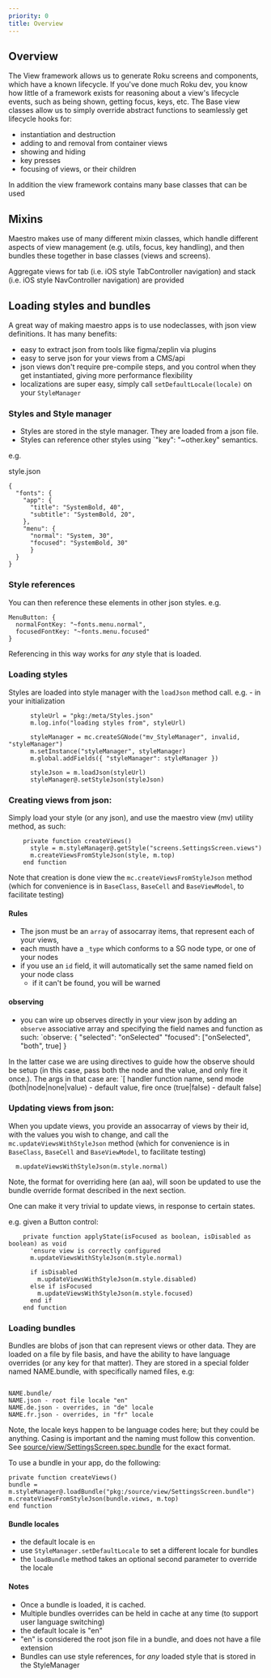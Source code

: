 ```yaml
---
priority: 0
title: Overview
---
```


## Overview

The View framework allows us to generate Roku screens and components, which have a known lifecycle. If you've done much Roku dev, you know how little of a framework exists for reasoning about a view's lifecycle events, such as being shown, getting focus, keys, etc. The Base view classes allow us to simply override abstract functions to seamlessly get lifecycle hooks for:

- instantiation and destruction
- adding to and removal from container views
- showing and hiding
- key presses
- focusing of views, or their children

In addition the view framework contains many base classes that can be used

## Mixins

Maestro makes use of many different mixin classes, which handle different aspects of view management (e.g. utils, focus, key handling), and then bundles these together in base classes (views and screens).

Aggregate views for tab (i.e. iOS style TabController navigation) and stack (i.e. iOS style NavController navigation) are provided

## Loading styles and bundles

A great way of making maestro apps is to use nodeclasses, with json view definitions. It has many benefits:

- easy to extract json from tools like figma/zeplin via plugins
- easy to serve json for your views from a CMS/api
- json views don't require pre-compile steps, and you control when they get instantiated, giving more performance flexibility
- localizations are super easy, simply call `setDefaultLocale(locale)` on your `StyleManager`

### Styles and Style manager

- Styles are stored in the style manager. They are loaded from a json file.
- Styles can reference other styles using `"key": "~other.key" semantics.

e.g.

style.json

```
{
  "fonts": {
    "app": {
      "title": "SystemBold, 40",
      "subtitle": "SystemBold, 20",
    },
    "menu": {
      "normal": "System, 30",
      "focused": "SystemBold, 30"
      }
  }
}
```

### Style references

You can then reference these elements in other json styles.
e.g.

```
MenuButton: {
  normalFontKey: "~fonts.menu.normal",
  focusedFontKey: "~fonts.menu.focused"
}
```

Referencing in this way works for _any_ style that is loaded.

### Loading styles

Styles are loaded into style manager with the `loadJson` method call.
e.g. - in your initialization

```
      styleUrl = "pkg:/meta/Styles.json"
      m.log.info("loading styles from", styleUrl)

      styleManager = mc.createSGNode("mv_StyleManager", invalid, "styleManager")
      m.setInstance("styleManager", styleManager)
      m.global.addFields({ "styleManager": styleManager })

      styleJson = m.loadJson(styleUrl)
      styleManager@.setStyleJson(styleJson)
```

### Creating views from json:

Simply load your style (or any json), and use the maestro view (mv) utility method, as such:

```
    private function createViews()
      style = m.styleManager@.getStyle("screens.SettingsScreen.views")
      m.createViewsFromStyleJson(style, m.top)
    end function
```

Note that creation is done view the `mc.createViewsFromStyleJson` method (which for convenience is in `BaseClass`, `BaseCell` and `BaseViewModel`, to facilitate testing)

#### Rules

- The json must be an `array` of assocarray items, that represent each of your views,
- each musth have a `_type` which conforms to a SG node type, or one of your nodes
- if you use an `id` field, it will automatically set the same named field on your node class
  - if it can't be found, you will be warned

#### observing

- you can wire up observes directly in your view json by adding an `observe` associative array and specifying the field names and function as such:
  `observe: {
  "selected": "onSelected"
  "focused": ["onSelected", "both", true]
  }

In the latter case we are using directives to guide how the observe should be setup (in this case, pass both the node and the value, and only fire it once.). The args in that case are:
`[ handler function name, send mode (both|node|none|value) - default value, fire once (true|false) - default false]

### Updating views from json:

When you update views, you provide an assocarray of views by their id, with the values you wish to change, and call the `mc.updateViewsWithStyleJson` method (which for convenience is in `BaseClass`, `BaseCell` and `BaseViewModel`, to facilitate testing)

```
  m.updateViewsWithStyleJson(m.style.normal)
```

Note, the format for overriding here (an aa), will soon be updated to use the bundle override format described in the next section.

One can make it very trivial to update views, in response to certain states.

e.g. given a Button control:

```
    private function applyState(isFocused as boolean, isDisabled as boolean) as void
      'ensure view is correctly configured
      m.updateViewsWithStyleJson(m.style.normal)

      if isDisabled
        m.updateViewsWithStyleJson(m.style.disabled)
      else if isFocused
        m.updateViewsWithStyleJson(m.style.focused)
      end if
    end function
```

### Loading bundles
Bundles are blobs of json that can represent views or other data. They are loaded on a file by file basis, and have the ability to have language overrides (or any key for that matter).
They are stored in a special folder named NAME.bundle, with specifically named files, e.g:

```

NAME.bundle/
NAME.json - root file locale "en"
NAME.de.json - overrides, in "de" locale
NAME.fr.json - overrides, in "fr" locale

```

Note, the locale keys happen to be language codes here; but they could be anything. Casing is important and the naming must follow this convention. See [source/view/SettingsScreen.spec.bundle](../../src/source/view/SettingsScreen.spec.bundle) for the exact format.

To use a bundle in your app, do the following:
```
private function createViews()
bundle = m.styleManager@.loadBundle("pkg:/source/view/SettingsScreen.bundle")
m.createViewsFromStyleJson(bundle.views, m.top)
end function

```

#### Bundle locales

 - the default locale is `en`
 - use `StyleManager.setDefaultLocale` to set a different locale for bundles
 - the `loadBundle` method takes an optional second parameter to override the locale

#### Notes
 - Once a bundle is loaded, it is cached.
 - Multiple bundles overrides can be held in cache at any time (to support user language switching)
 - the default locale is "en"
 - "en" is considered the root json file in a bundle, and does not have a file extension
 - Bundles can use style references, for _any_ loaded style that is stored in the StyleManager
